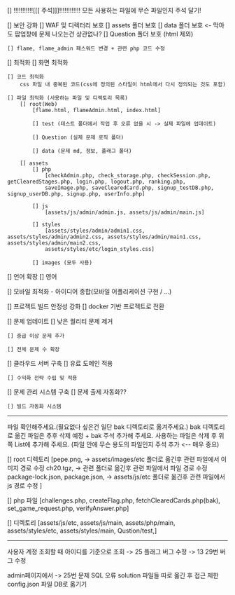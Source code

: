 [] !!!!!!!!!!![[[ 주석]]]!!!!!!!!!!!!
모든 사용하는 파일에 무슨 파일인지 주석 달기!

[] 보안 강화
[] WAF 및 디렉터리 보호
[] assets 폴더 보호
[] data 폴더 보호 <- 막아도 팝업창에 문제 나오는건 상관없나?
[] Question 폴더 보호 (html 제외)

    [] flame, flame_admin 패스워드 변경 + 관련 php 코드 수정

[] 최적화
[] 화면 최적화

    [] 코드 최적화
        css 파일 내 중복된 코드(css에 정의된 스타일이 html에서 다시 정의되는 것도 포함)

    [] 파일 최적화 (사용하는 파일 및 디렉토리 목록)
        [] root(Web)
            [flame.html, flameAdmin.html, index.html]

            [] test (테스트 폴더에서 작업 후 오류 없을 시 -> 실제 파일에 업데이트)

            [] Question (실제 문제 로직 폴더)

            [] data (문제 md, 정보, 플래그 폴더)

        [] assets
            [] php
                [checkAdmin.php, check_storage.php, checkSession.php, getClearedStages.php, login.php, logout.php, ranking.php,
                saveImage.php, saveClearedCard.php, signup_testDB.php, signup_userDB.php, signup.php, userInfo.php]

            [] js
                [assets/js/admin/admin.js, assets/js/admin/main.js]

            [] styles
                [assets/styles/admin/admin1.css, assets/styles/admin/admin2.css, assets/styles/admin/main1.css, assets/styles/admin/main2.css,
                assets/styles/etc/login_styles.css]

            [] images (모두 사용)

[] 언어 확장
[] 영어

[] 모바일 최적화 - 아이디어 종합(모바일 어플리케이션 구현 / ...)

[] 프로젝트 빌드 안정성 강화
[] docker 기반 프로젝트로 전환

[] 문제 업데이트
[] 낮은 퀄리티 문제 제거

    [] 중급 이상 문제 추가

    [] 전체 문제 수 확장

[] 클라우드 서버 구축
[] 유료 도메인 적용

    [] 수익화 전략 수립 밎 적용

[] 문제 관리 시스템 구축
[] 문제 출제 자동화??

    [] 빌드 자동화 시스템

---

파일 확인해주세요.(필요없다 싶은건 일단 bak 디렉토리로 옮겨주세요.)
bak 디렉토리로 옮긴 파일은 추후 삭제 예정 + bak 주석 추가해 주세요.
사용하는 파일은 삭제 후 위쪽 List에 추가해 주세요. (파일 안에 무슨 용도의 파일인지 주석 추가 <-- 매우 중요)

[] root 디렉토리
[pepe.png, -> assets/images/etc 폴더로 옮긴후 관련 파일에서 이미지 경로 수정
ch20.tgz, -> 관련 폴더로 옮긴후 관련 파일에서 파일 경로 수정
package-lock.json, package.json, -> assets/js/etc 폴더로 옮긴후 관련 파일에서 js 경로 수정
]

[] php 파일
[challenges.php, createFlag.php, fetchClearedCards.php(bak), set_game_request.php, verifyAnswer.php]

[] 디렉토리
[assets/js/etc, assets/js/main,
assets/php/main,
assets/styles/etc, assets/styles/main,
Qustion/test,]

---

사용자 계정 조회할 때 아이디를 기준으로 조회 -> 25
플래그 버그 수정 -> 13
29번 버그 수정

admin페이지에서 -> 25번 문제 SQL 오류
solution 파일들 따로 옮긴 후 접근 제한
config.json 파일 DB로 옮기기
